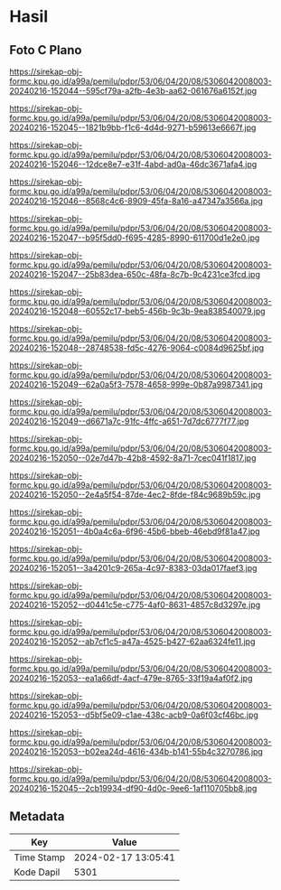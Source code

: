 # Hasil

## Foto C Plano

https://sirekap-obj-formc.kpu.go.id/a99a/pemilu/pdpr/53/06/04/20/08/5306042008003-20240216-152044--595cf79a-a2fb-4e3b-aa62-061676a6152f.jpg

https://sirekap-obj-formc.kpu.go.id/a99a/pemilu/pdpr/53/06/04/20/08/5306042008003-20240216-152045--1821b9bb-f1c6-4d4d-9271-b59613e6667f.jpg

https://sirekap-obj-formc.kpu.go.id/a99a/pemilu/pdpr/53/06/04/20/08/5306042008003-20240216-152046--12dce8e7-e31f-4abd-ad0a-46dc3671afa4.jpg

https://sirekap-obj-formc.kpu.go.id/a99a/pemilu/pdpr/53/06/04/20/08/5306042008003-20240216-152046--8568c4c6-8909-45fa-8a16-a47347a3566a.jpg

https://sirekap-obj-formc.kpu.go.id/a99a/pemilu/pdpr/53/06/04/20/08/5306042008003-20240216-152047--b95f5dd0-f695-4285-8990-611700d1e2e0.jpg

https://sirekap-obj-formc.kpu.go.id/a99a/pemilu/pdpr/53/06/04/20/08/5306042008003-20240216-152047--25b83dea-650c-48fa-8c7b-9c4231ce3fcd.jpg

https://sirekap-obj-formc.kpu.go.id/a99a/pemilu/pdpr/53/06/04/20/08/5306042008003-20240216-152048--60552c17-beb5-456b-9c3b-9ea838540079.jpg

https://sirekap-obj-formc.kpu.go.id/a99a/pemilu/pdpr/53/06/04/20/08/5306042008003-20240216-152048--28748538-fd5c-4276-9064-c0084d9625bf.jpg

https://sirekap-obj-formc.kpu.go.id/a99a/pemilu/pdpr/53/06/04/20/08/5306042008003-20240216-152049--62a0a5f3-7578-4658-999e-0b87a9987341.jpg

https://sirekap-obj-formc.kpu.go.id/a99a/pemilu/pdpr/53/06/04/20/08/5306042008003-20240216-152049--d6671a7c-91fc-4ffc-a651-7d7dc6777f77.jpg

https://sirekap-obj-formc.kpu.go.id/a99a/pemilu/pdpr/53/06/04/20/08/5306042008003-20240216-152050--02e7d47b-42b8-4592-8a71-7cec041f1817.jpg

https://sirekap-obj-formc.kpu.go.id/a99a/pemilu/pdpr/53/06/04/20/08/5306042008003-20240216-152050--2e4a5f54-87de-4ec2-8fde-f84c9689b59c.jpg

https://sirekap-obj-formc.kpu.go.id/a99a/pemilu/pdpr/53/06/04/20/08/5306042008003-20240216-152051--4b0a4c6a-6f96-45b6-bbeb-46ebd9f81a47.jpg

https://sirekap-obj-formc.kpu.go.id/a99a/pemilu/pdpr/53/06/04/20/08/5306042008003-20240216-152051--3a4201c9-265a-4c97-8383-03da017faef3.jpg

https://sirekap-obj-formc.kpu.go.id/a99a/pemilu/pdpr/53/06/04/20/08/5306042008003-20240216-152052--d0441c5e-c775-4af0-8631-4857c8d3297e.jpg

https://sirekap-obj-formc.kpu.go.id/a99a/pemilu/pdpr/53/06/04/20/08/5306042008003-20240216-152052--ab7cf1c5-a47a-4525-b427-62aa6324fe11.jpg

https://sirekap-obj-formc.kpu.go.id/a99a/pemilu/pdpr/53/06/04/20/08/5306042008003-20240216-152053--ea1a66df-4acf-479e-8765-33f19a4af0f2.jpg

https://sirekap-obj-formc.kpu.go.id/a99a/pemilu/pdpr/53/06/04/20/08/5306042008003-20240216-152053--d5bf5e09-c1ae-438c-acb9-0a6f03cf46bc.jpg

https://sirekap-obj-formc.kpu.go.id/a99a/pemilu/pdpr/53/06/04/20/08/5306042008003-20240216-152053--b02ea24d-4616-434b-b141-55b4c3270786.jpg

https://sirekap-obj-formc.kpu.go.id/a99a/pemilu/pdpr/53/06/04/20/08/5306042008003-20240216-152045--2cb19934-df90-4d0c-9ee6-1af110705bb8.jpg


## Metadata

| Key        | Value               |
| ---------- | ------------------- |
| Time Stamp | 2024-02-17 13:05:41 |
| Kode Dapil | 5301                |



